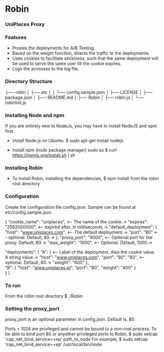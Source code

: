 Robin
=====

### UniPlaces Proxy ###

### Features
* Proxies the deployments for A/B Testing.
* Based on the weight function, directs the traffic to the deployments.
* Uses cookies to facilitate stickiness, such that the same deployment
will be used to serve the same user till the cookie expires.
* Logs the accesses to the log file.


### Directory Structure
├── robin
│   ├── etc
│   │   └── config.sample.json
│   ├── LICENSE
│   ├── package.json
│   ├── README.md
│   ├── Robin
│   ├── robin.js
│   └── robinInit.js


### Installing Node and npm
If you are entirely new to NodeJs, you may have to install NodeJS and npm first.
* Install Node.js on Ubuntu.
$ sudo apt-get install nodejs 

* Install npm (node package manager)
sudo su
$ curl https://npmjs.org/install.sh | sh


### Installing Robin
* To install Robin, installing the dependencies,
$ npm install 
from the robin root directory

### Configuration
Create the configuration file config.json.
Sample can be found at etc/config.sample.json.

{
  "cookie_name": "uniplaces", <-- The name of the cookie.->
  "expires": "2592000000", <-- expired after, in milliseconds.->
  "default_deployment": { 
      "host": "www.uniplaces.com", <-- The default deployment.->
      "port": "80" <-- optional. Default, 80.->
  },
  "proxy_port": "8000", <-- Optional port for the proxy. Default, 80.->
  "max_weight": "1000", <-- Optional. Default, 1000.->

  "deployments": {
      "A": { <-- Label of the deployment. Also the cookie value. A string value.->
        "host": "www.uniplaces.com",
        "port": "80", "80", <-- optional. Default, 80.->
        "weight": "600"
      },    
      "B": {
        "host": "www.uniplaces.pt",
        "port": "80",
        "weight": "400"
      }  
    }
}

### To run
From the robin root directory
$ ./Robin

### Setting the proxy_port
proxy_port is an optional parameter in config.json. Default is, 80.

Ports < 1024 are privileged and cannot be bound to a non-root process.
To be able to bind port 80 or anyother privileged ports to Robin,
$ sudo setcap 'cap_net_bind_service=+ep' path_to_node
For example,
$ sudo setcap 'cap_net_bind_service=+ep' /usr/local/bin/node
